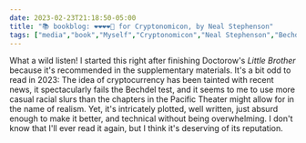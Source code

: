 ---date: 2023-02-23T21:18:50-05:00title: "📚 bookblog: ❤️❤️❤️❤️🖤 for Cryptonomicon, by Neal Stephenson"tags: ["media","book","Myself","Cryptonomicon","Neal Stephenson","Bechdel test","Little Brother series","Cory Doctorow"]---What a wild listen! I started this right after finishing Doctorow's *Little Brother* because it's recommended in the supplementary materials. It's a bit odd to read in 2023: The idea of cryptocurrency has been tainted with recent news, it spectacularly fails the Bechdel test, and it seems to me to use more casual racial slurs than the chapters in the Pacific Theater might allow for in the name of realism. Yet, it's intricately plotted, well written, just absurd enough to make it better, and technical without being overwhelming. I don't know that I'll ever read it again, but I think it's deserving of its reputation.